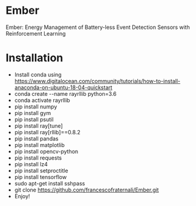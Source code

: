 # Ember
Ember: Energy Management of Battery-less Event Detection Sensors with Reinforcement Learning


# Installation
- Install conda using https://www.digitalocean.com/community/tutorials/how-to-install-anaconda-on-ubuntu-18-04-quickstart
- conda create --name rayrllib python=3.6
- conda activate rayrllib
- pip install numpy
- pip install gym
- pip install psutil
- pip install ray[tune]
- pip install ray[rllib]==0.8.2
- pip install pandas
- pip install matplotlib
- pip install opencv-python
- pip install requests
- pip install lz4
- pip install setproctitle
- pip install tensorflow
- sudo apt-get install sshpass
- git clone https://github.com/francescofraternali/Ember.git
- Enjoy!
